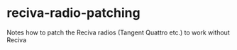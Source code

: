 # reciva-radio-patching
Notes how to patch the Reciva radios (Tangent Quattro etc.) to work without Reciva
